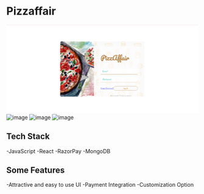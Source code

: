 # Pizzaffair

![image](https://github.com/DivyanshiDetroja/OIBSIP-Pizzaffair/blob/main/PizzAffair-ss/login.png)
![image](https://user-images.githubusercontent.com/88723277/205635564-1225d25a-467d-4ce2-8cea-7796509277c4.png)
![image](https://user-images.githubusercontent.com/88723277/205635564-1225d25a-467d-4ce2-8cea-7796509277c4.png)
![image](https://user-images.githubusercontent.com/88723277/205635564-1225d25a-467d-4ce2-8cea-7796509277c4.png)

## Tech Stack

-JavaScript
-React
-RazorPay
-MongoDB

## Some Features

-Attractive and easy to use UI
-Payment Integration
-Customization Option
